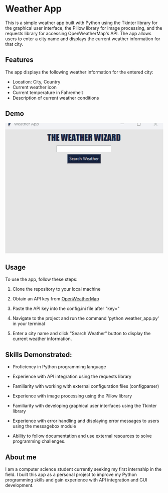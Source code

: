 # Weather App

This is a simple weather app built with Python using the Tkinter library for the graphical user interface, the Pillow library for image processing, and the requests library for accessing OpenWeatherMap's API. The app allows users to enter a city name and displays the current weather information for that city.

## Features
The app displays the following weather information for the entered city:

- Location: City, Country
- Current weather icon
- Current temperature in Fahrenheit
- Description of current weather conditions

## Demo
![demo gif](/Demo/Demo.gif)

## Usage

To use the app, follow these steps:

1. Clone the repository to your local machine

2. Obtain an API key from [OpenWeatherMap](https://openweathermap.org/api)

3. Paste the API key into the config.ini file after "key="

4. Navigate to the project and run the command 'python weather_app.py' in your terminal

5. Enter a city name and click "Search Weather" button to display the current weather information.

## Skills Demonstrated:

- Proficiency in Python programming language

- Experience with API integration using the requests library

- Familiarity with working with external configuration files (configparser)

- Experience with image processing using the Pillow library

- Familiarity with developing graphical user interfaces using the Tkinter library

- Experience with error handling and displaying error messages to users using the messagebox module

- Ability to follow documentation and use external resources to solve programming challenges.

## About me
I am a computer science student currently seeking my first internship in the field. I built this app as a personal project to improve my Python programming skills and gain experience with API integration and GUI development.